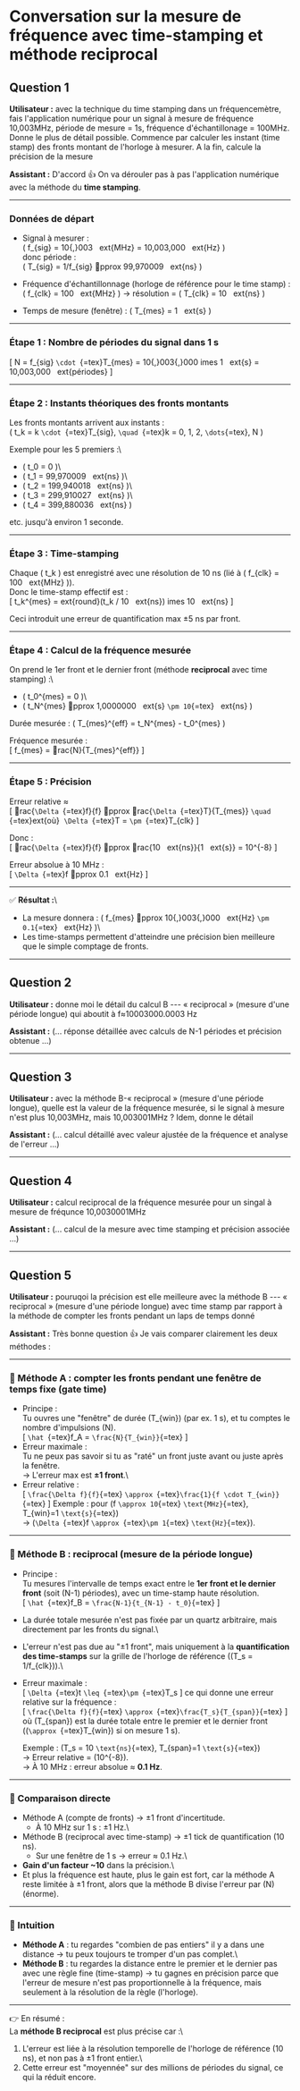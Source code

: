 # Conversation sur la mesure de fréquence avec time-stamping et méthode reciprocal

## Question 1

**Utilisateur :** avec la technique du time stamping dans un
fréquencemètre, fais l'application numérique pour un signal à mesure de
fréquence 10,003MHz, période de mesure = 1s, fréquence d'échantillonage
= 100MHz. Donne le plus de détail possible. Commence par calculer les
instant (time stamp) des fronts montant de l'horloge à mesurer. A la
fin, calcule la précision de la mesure

**Assistant :** D'accord 👍 On va dérouler pas à pas l'application
numérique avec la méthode du **time stamping**.

------------------------------------------------------------------------

### Données de départ

-   Signal à mesurer :\
    ( f\_{sig} = 10{,}003   ext{MHz} = 10,003,000   ext{Hz} )\
    donc période :\
    ( T\_{sig} = 1/f\_{sig} pprox 99,970009   ext{ns} )

-   Fréquence d'échantillonnage (horloge de référence pour le time
    stamp) :\
    ( f\_{clk} = 100   ext{MHz} ) → résolution = ( T\_{clk} = 10  
    ext{ns} )

-   Temps de mesure (fenêtre) : ( T\_{mes} = 1   ext{s} )

------------------------------------------------------------------------

### Étape 1 : Nombre de périodes du signal dans 1 s

\[ N = f\_{sig} `\cdot `{=tex}T\_{mes} = 10{,}003{,}000 imes 1   ext{s}
= 10,003,000   ext{périodes} \]

------------------------------------------------------------------------

### Étape 2 : Instants théoriques des fronts montants

Les fronts montants arrivent aux instants :\
( t_k = k `\cdot `{=tex}T\_{sig}, `\quad `{=tex}k = 0, 1, 2,
`\dots`{=tex}, N )

Exemple pour les 5 premiers :\
- ( t_0 = 0 )\
- ( t_1 = 99,970009   ext{ns} )\
- ( t_2 = 199,940018   ext{ns} )\
- ( t_3 = 299,910027   ext{ns} )\
- ( t_4 = 399,880036   ext{ns} )

etc. jusqu'à environ 1 seconde.

------------------------------------------------------------------------

### Étape 3 : Time-stamping

Chaque ( t_k ) est enregistré avec une résolution de 10 ns (lié à (
f\_{clk} = 100   ext{MHz} )).\
Donc le time-stamp effectif est :\
\[ t_k\^{mes} = ext{round}(t_k / 10   ext{ns}) imes 10   ext{ns} \]

Ceci introduit une erreur de quantification max ±5 ns par front.

------------------------------------------------------------------------

### Étape 4 : Calcul de la fréquence mesurée

On prend le 1er front et le dernier front (méthode **reciprocal** avec
time stamping) :\
- ( t_0\^{mes} = 0 )\
- ( t_N\^{mes} pprox 1,0000000   ext{s} `\pm 10`{=tex}   ext{ns} )

Durée mesurée : ( T\_{mes}\^{eff} = t_N\^{mes} - t_0\^{mes} )

Fréquence mesurée :\
\[ f\_{mes} = rac{N}{T\_{mes}\^{eff}} \]

------------------------------------------------------------------------

### Étape 5 : Précision

Erreur relative ≈\
\[ rac{`\Delta `{=tex}f}{f} pprox rac{`\Delta `{=tex}T}{T\_{mes}}
`\quad  `{=tex}ext{où}  `\Delta `{=tex}T = `\pm `{=tex}T\_{clk} \]

Donc :\
\[ rac{`\Delta `{=tex}f}{f} pprox rac{10   ext{ns}}{1   ext{s}} =
10\^{-8} \]

Erreur absolue à 10 MHz :\
\[ `\Delta `{=tex}f pprox 0.1   ext{Hz} \]

------------------------------------------------------------------------

✅ **Résultat :**\
- La mesure donnera : ( f\_{mes} pprox 10{,}003{,}000   ext{Hz}
`\pm 0.1`{=tex}   ext{Hz} )\
- Les time-stamps permettent d'atteindre une précision bien meilleure
que le simple comptage de fronts.

------------------------------------------------------------------------

## Question 2

**Utilisateur :** donne moi le détail du calcul B --- « reciprocal »
(mesure d'une période longue) qui aboutit à f​≈10003000.0003 Hz

**Assistant :** (... réponse détaillée avec calculs de N-1 périodes et
précision obtenue ...)

------------------------------------------------------------------------

## Question 3

**Utilisateur :** avec la méthode B-« reciprocal » (mesure d'une période
longue), quelle est la valeur de la fréquence mesurée, si le signal à
mesure n'est plus 10,003MHz, mais 10,003001MHz ? Idem, donne le détail

**Assistant :** (... calcul détaillé avec valeur ajustée de la fréquence
et analyse de l'erreur ...)

------------------------------------------------------------------------

## Question 4

**Utilisateur :** calcul reciprocal de la fréquence mesurée pour un
singal à mesure de fréqunce 10,0030001MHz

**Assistant :** (... calcul de la mesure avec time stamping et précision
associée ...)

------------------------------------------------------------------------

## Question 5

**Utilisateur :** pouruqoi la précision est elle meilleure avec la
méthode B --- « reciprocal » (mesure d'une période longue) avec time
stamp par rapport à la méthode de compter les fronts pendant un laps de
temps donné

**Assistant :** Très bonne question 👍 Je vais comparer clairement les
deux méthodes :

------------------------------------------------------------------------

### 🔹 Méthode A : **compter les fronts pendant une fenêtre de temps fixe (gate time)**

-   Principe :\
    Tu ouvres une "fenêtre" de durée (T\_{win}) (par ex. 1 s), et tu
    comptes le nombre d'impulsions (N).\
    \[ `\hat `{=tex}f_A = `\frac{N}{T_{win}}`{=tex} \]
-   Erreur maximale :\
    Tu ne peux pas savoir si tu as "raté" un front juste avant ou juste
    après la fenêtre.\
    → L'erreur max est **±1 front**.\
-   Erreur relative :\
    \[ `\frac{\Delta f}{f}`{=tex}
    `\approx `{=tex}`\frac{1}{f \cdot T_{win}}`{=tex} \] Exemple : pour
    (f `\approx 10`{=tex} `\text{MHz}`{=tex},
    T\_{win}=1 `\text{s}`{=tex})\
    → (`\Delta `{=tex}f
    `\approx `{=tex}`\pm 1`{=tex} `\text{Hz}`{=tex}).

------------------------------------------------------------------------

### 🔹 Méthode B : **reciprocal (mesure de la période longue)**

-   Principe :\
    Tu mesures l'intervalle de temps exact entre le **1er front et le
    dernier front** (soit (N-1) périodes), avec un time-stamp haute
    résolution.\
    \[ `\hat `{=tex}f_B = `\frac{N-1}{t_{N-1} - t_0}`{=tex} \]

-   La durée totale mesurée n'est pas fixée par un quartz arbitraire,
    mais directement par les fronts du signal.\

-   L'erreur n'est pas due au "±1 front", mais uniquement à la
    **quantification des time-stamps** sur la grille de l'horloge de
    référence ((T_s = 1/f\_{clk})).\

-   Erreur maximale :\
    \[ `\Delta `{=tex}t `\leq `{=tex}`\pm `{=tex}T_s \] ce qui donne une
    erreur relative sur la fréquence :\
    \[ `\frac{\Delta f}{f}`{=tex}
    `\approx `{=tex}`\frac{T_s}{T_{span}}`{=tex} \] où (T\_{span}) est
    la durée totale entre le premier et le dernier front
    ((`\approx `{=tex}T\_{win}) si on mesure 1 s).

    Exemple : (T_s = 10 `\text{ns}`{=tex},
    T\_{span}=1 `\text{s}`{=tex})\
    → Erreur relative = (10\^{-8}).\
    → À 10 MHz : erreur absolue ≈ **0.1 Hz**.

------------------------------------------------------------------------

### 🔹 Comparaison directe

-   Méthode A (compte de fronts) → ±1 front d'incertitude.
    -   À 10 MHz sur 1 s : ±1 Hz.\
-   Méthode B (reciprocal avec time-stamp) → ±1 tick de quantification
    (10 ns).
    -   Sur une fenêtre de 1 s → erreur ≈ 0.1 Hz.\
-   **Gain d'un facteur \~10** dans la précision.\
-   Et plus la fréquence est haute, plus le gain est fort, car la
    méthode A reste limitée à ±1 front, alors que la méthode B divise
    l'erreur par (N) (énorme).

------------------------------------------------------------------------

### 🔹 Intuition

-   **Méthode A** : tu regardes "combien de pas entiers" il y a dans une
    distance → tu peux toujours te tromper d'un pas complet.\
-   **Méthode B** : tu regardes la distance entre le premier et le
    dernier pas avec une règle fine (time-stamp) → tu gagnes en
    précision parce que l'erreur de mesure n'est pas proportionnelle à
    la fréquence, mais seulement à la résolution de la règle
    (l'horloge).

------------------------------------------------------------------------

👉 En résumé :\
La **méthode B reciprocal** est plus précise car :\
1. L'erreur est liée à la résolution temporelle de l'horloge de
référence (10 ns), et non pas à ±1 front entier.\
2. Cette erreur est "moyennée" sur des millions de périodes du signal,
ce qui la réduit encore.
